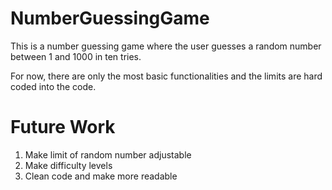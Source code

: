 # NumberGuessingGame
This is a number guessing game where the user guesses a random number between 1 and 1000 in ten tries.

For now, there are only the most basic functionalities and the limits are hard coded into the code.
# Future Work
1. Make limit of random number adjustable
2. Make difficulty levels
3. Clean code and make more readable
